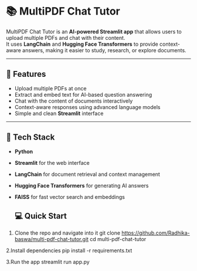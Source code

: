 # 📚 MultiPDF Chat Tutor

MultiPDF Chat Tutor is an **AI-powered Streamlit app** that allows users to upload multiple PDFs and chat with their content.  
It uses **LangChain** and **Hugging Face Transformers** to provide context-aware answers, making it easier to study, research, or explore documents.

---

## 🚀 Features
- Upload multiple PDFs at once  
- Extract and embed text for AI-based question answering  
- Chat with the content of documents interactively  
- Context-aware responses using advanced language models  
- Simple and clean **Streamlit** interface  

---

## 🧰 Tech Stack
- **Python**  
- **Streamlit** for the web interface  
- **LangChain** for document retrieval and context management  
- **Hugging Face Transformers** for generating AI answers  
- **FAISS** for fast vector search and embeddings

  ## 💻 Quick Start

1. Clone the repo and navigate into it
git clone https://github.com/Radhika-baswa/multi-pdf-chat-tutor.git
cd multi-pdf-chat-tutor

2.Install dependencies
pip install -r requirements.txt

3.Run the app
streamlit run app.py
